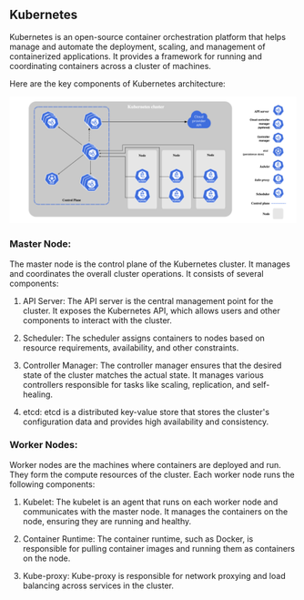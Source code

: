 ## Kubernetes
Kubernetes is an open-source container orchestration platform that helps manage and automate the deployment, scaling, and management of containerized applications. It provides a framework for running and coordinating containers across a cluster of machines.

Here are the key components of Kubernetes architecture:

![](./images/k8s-architecture.png)

### Master Node:
 The master node is the control plane of the Kubernetes cluster. It manages and coordinates the overall cluster operations. It consists of several components:

1. API Server: The API server is the central management point for the cluster. It exposes the Kubernetes API, which allows users and other components to interact with the cluster.
   
2. Scheduler: The scheduler assigns containers to nodes based on resource requirements, availability, and other constraints.
   
3. Controller Manager: The controller manager ensures that the desired state of the cluster matches the actual state. It manages various controllers responsible for tasks like scaling, replication, and self-healing.
   
4. etcd: etcd is a distributed key-value store that stores the cluster's configuration data and provides high availability and consistency.
   
### Worker Nodes: 
Worker nodes are the machines where containers are deployed and run. They form the compute resources of the cluster. Each worker node runs the following components:

1. Kubelet: The kubelet is an agent that runs on each worker node and communicates with the master node. It manages the containers on the node, ensuring they are running and healthy.
   
2. Container Runtime: The container runtime, such as Docker, is responsible for pulling container images and running them as containers on the node.
   
3. Kube-proxy: Kube-proxy is responsible for network proxying and load balancing across services in the cluster.